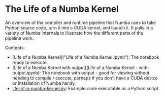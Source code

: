 # The Life of a Numba Kernel

An overview of the compiler and runtime pipeline that Numba uses to take Python
source code, turn it into a CUDA kernel, and launch it. It pulls in a variety
of Numba internals to illustrate how the different parts of the pipeline work.

Contents:

- [Life of a Numba Kernel]("Life of a Numba Kernel.ipynb"): The notebook ready to
  execute.
- [Life of a Numba Kernel with output](Life of a Numba Kernel - with- output.ipynb):
  The notebook with output - good for viewing without needing to compile /
  execute, perhaps if you don't have a CUDA device or installation of Numba
  handy.
- [life-of-a-numba-kernel.py](life-of-a-numba-kernel.py): Example code
  executable as a Python script.
